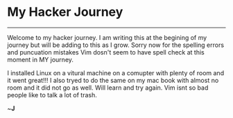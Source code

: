 # My Hacker Journey
---

Welcome to my hacker journey. I am writing this at the begining of my journey but will be adding to this as I grow. Sorry now for the spelling errors and puncuation mistakes Vim dosn't seem to have spell check at this moment in MY journey.

I installed Linux on a vitural machine on a comupter with plenty of room and it went great!!!  I also tryed to do the same on my mac book with almost no room and it did not go as well. Will learn and try again. Vim isnt so bad people like to talk a lot of trash.


~**J**
